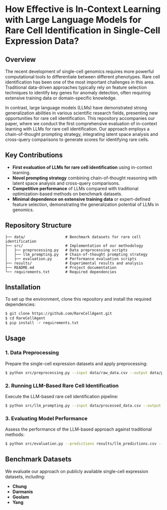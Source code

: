 # How Effective is In-Context Learning with Large Language Models for Rare Cell Identification in Single-Cell Expression Data?

## Overview
The recent development of single-cell genomics requires more powerful computational tools to differentiate between different phenotypes. Rare cell identification has been one of the most important challenges in this area. Traditional data-driven approaches typically rely on feature selection techniques to identify key genes for anomaly detection, often requiring extensive training data or domain-specific knowledge.

In contrast, large language models (LLMs) have demonstrated strong generalization abilities in various scientific research fields, presenting new opportunities for rare cell identification. This repository accompanies our paper, where we conduct the first comprehensive evaluation of in-context learning with LLMs for rare cell identification. Our approach employs a chain-of-thought prompting strategy, integrating latent space analysis and cross-query comparisons to generate scores for identifying rare cells.

## Key Contributions
- **First evaluation of LLMs for rare cell identification** using in-context learning.
- **Novel prompting strategy** combining chain-of-thought reasoning with latent space analysis and cross-query comparisons.
- **Competitive performance** of LLMs compared with traditional optimization-based methods on benchmark datasets.
- **Minimal dependence on extensive training data** or expert-defined feature selection, demonstrating the generalization potential of LLMs in genomics.

## Repository Structure
```
├── data/                  # Benchmark datasets for rare cell identification
├── src/                   # Implementation of our methodology
│   ├── preprocessing.py   # Data preprocessing scripts
│   ├── llm_prompting.py   # Chain-of-thought prompting strategy
│   ├── evaluation.py      # Performance evaluation scripts
├── results/               # Experimental results and analysis
├── README.md              # Project documentation
└── requirements.txt       # Required dependencies
```

## Installation
To set up the environment, clone this repository and install the required dependencies:
```sh
$ git clone https://github.com/RareCellAgent.git
$ cd RareCellAgent
$ pip install -r requirements.txt
```

## Usage
### 1. Data Preprocessing
Prepare the single-cell expression datasets and apply preprocessing:
```sh
$ python src/preprocessing.py --input data/raw_data.csv --output data/processed_data.csv
```

### 2. Running LLM-Based Rare Cell Identification
Execute the LLM-based rare cell identification pipeline:
```sh
$ python src/llm_prompting.py --input data/processed_data.csv --output results/llm_predictions.csv
```

### 3. Evaluating Model Performance
Assess the performance of the LLM-based approach against traditional methods:
```sh
$ python src/evaluation.py --predictions results/llm_predictions.csv --ground_truth data/labels.csv
```

## Benchmark Datasets
We evaluate our approach on publicly available single-cell expression datasets, including:
- **Chung**
- **Darmanis**
- **Goolam**
- **Yang**

